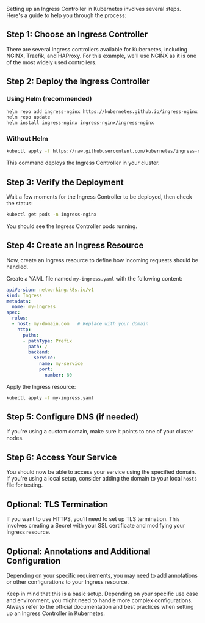 Setting up an Ingress Controller in Kubernetes involves several steps. Here's a guide to help you through the process:

## Step 1: Choose an Ingress Controller

There are several Ingress controllers available for Kubernetes, including NGINX, Traefik, and HAProxy. For this example, we'll use NGINX as it is one of the most widely used controllers.

## Step 2: Deploy the Ingress Controller

### Using Helm (recommended)

```bash
helm repo add ingress-nginx https://kubernetes.github.io/ingress-nginx
helm repo update
helm install ingress-nginx ingress-nginx/ingress-nginx
```

### Without Helm

```bash
kubectl apply -f https://raw.githubusercontent.com/kubernetes/ingress-nginx/main/deploy/static/provider/cloud/deploy.yaml
```

This command deploys the Ingress Controller in your cluster.

## Step 3: Verify the Deployment

Wait a few moments for the Ingress Controller to be deployed, then check the status:

```bash
kubectl get pods -n ingress-nginx
```

You should see the Ingress Controller pods running.

## Step 4: Create an Ingress Resource

Now, create an Ingress resource to define how incoming requests should be handled.

Create a YAML file named `my-ingress.yaml` with the following content:

```yaml
apiVersion: networking.k8s.io/v1
kind: Ingress
metadata:
  name: my-ingress
spec:
  rules:
  - host: my-domain.com   # Replace with your domain
    http:
      paths:
      - pathType: Prefix
        path: /
        backend:
          service:
            name: my-service
            port:
              number: 80
```

Apply the Ingress resource:

```bash
kubectl apply -f my-ingress.yaml
```

## Step 5: Configure DNS (if needed)

If you're using a custom domain, make sure it points to one of your cluster nodes.

## Step 6: Access Your Service

You should now be able to access your service using the specified domain. If you're using a local setup, consider adding the domain to your local `hosts` file for testing.

## Optional: TLS Termination

If you want to use HTTPS, you'll need to set up TLS termination. This involves creating a Secret with your SSL certificate and modifying your Ingress resource.

## Optional: Annotations and Additional Configuration

Depending on your specific requirements, you may need to add annotations or other configurations to your Ingress resource.

Keep in mind that this is a basic setup. Depending on your specific use case and environment, you might need to handle more complex configurations. Always refer to the official documentation and best practices when setting up an Ingress Controller in Kubernetes.
